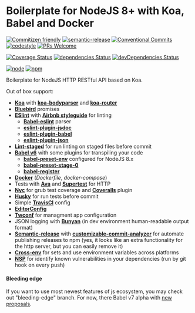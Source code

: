 # Boilerplate for NodeJS 8+ with Koa, Babel and Docker

[![Commitizen friendly](https://img.shields.io/badge/commitizen-friendly-brightgreen.svg?style=flat-square)](http://commitizen.github.io/cz-cli/)
[![semantic-release](https://img.shields.io/badge/%20%20%F0%9F%93%A6%F0%9F%9A%80-semantic--release-e10079.svg?style=flat-square)](https://github.com/semantic-release/semantic-release)
[![Conventional Commits](https://img.shields.io/badge/Conventional%20Commits-1.0.0-yellow.svg?style=flat-square)](https://conventionalcommits.org)
[![codestyle](https://img.shields.io/badge/codestyle-airbnb-brightgreen.svg?style=flat-square)](https://github.com/airbnb/javascript)
[![PRs Welcome](https://img.shields.io/badge/PRs-welcome-brightgreen.svg?style=flat-square)](http://makeapullrequest.com)

[![Coverage Status](https://img.shields.io/coveralls/CheerlessCloud/koa-node8-boilerplate.svg?style=flat-square)]()
[![dependencies Status](https://david-dm.org/CheerlessCloud/koa-node8-boilerplate/status.svg?style=flat-square)](https://david-dm.org/CheerlessCloud/koa-node8-boilerplate)
[![devDependencies Status](https://david-dm.org/CheerlessCloud/koa-node8-boilerplate/dev-status.svg?style=flat-square)](https://david-dm.org/CheerlessCloud/koa-node8-boilerplate?type=dev)

[![node](https://img.shields.io/badge/node-8.x-brightgreen.svg?style=flat-square)]()
[![npm](https://img.shields.io/badge/npm-5.x-blue.svg?style=flat-square)]()

Boilerplate for NodeJS HTTP RESTful API based on Koa.

Out of box support:
- [**Koa**](http://koajs.com/) with [**koa-bodyparser**]() and [**koa-router**](https://github.com/alexmingoia/koa-router)
- [**Bluebird**](https://github.com/petkaantonov/bluebird) promises
- [**ESlint**](https://github.com/eslint/eslint) with [**Airbnb styleguide**](https://github.com/airbnb/javascript) for linting
  - [**Babel-eslint**](https://github.com/babel/babel-eslint) parser
  - [**eslint-plugin-jsdoc**](https://github.com/gajus/eslint-plugin-jsdoc)
  - [**eslint-plugin-babel**](https://github.com/babel/eslint-plugin-babel)
  - [**eslint-plugin-json**](https://github.com/azeemba/eslint-plugin-json)
- [**Lint-staged**](https://github.com/okonet/lint-staged) for run linting on staged files before commit
- [**Babel v6**](https://github.com/babel/babel) with some plugins for transpiling your code
  - [**babel-preset-env**](https://github.com/babel/babel-preset-env) configured for NodeJS 8.x
  - [**babel-preset-stage-0**](https://babeljs.io/docs/plugins/preset-stage-0/)
  - [**babel-register**](https://babeljs.io/docs/usage/babel-register/)
- [**Docker**](https://www.docker.com/) (*Dockerfile*, *docker-compose*)
- Tests with [**Ava**](https://github.com/avajs/ava) and [**Supertest**](https://github.com/visionmedia/supertest) for HTTP
- [**Nyc**](https://github.com/istanbuljs/nyc) for grub test coverage and [**Coveralls**](https://coveralls.io/) plugin
- [**Husky**](https://github.com/typicode/husky) for run tests before commit
- Simple [**TravisCI**](https://travis-ci.org) config
- [**EditorConfig**](http://editorconfig.org/)
- [**Twconf**](https://github.com/CheerlessCloud/twconf) for managment app configuration
- JSON logging with [**Bunyan**](https://github.com/trentm/node-bunyan) (in dev environment human-readable  output format)
- [**Semantic-release**](https://github.com/semantic-release/semantic-release) with [**customizable-commit-analyzer**](https://github.com/BublTechnology/customizable-commit-analyzer) for automate publishing releases to npm (yes, it looks like an extra functionality for the http server, but you can easily remove it)
- [**Cross-env**](https://github.com/kentcdodds/cross-env) for sets and use environment variables across platforms
- [**NSP**](https://github.com/nodesecurity/nsp) for identify known vulnerabilities in your dependencies (run by git hook on every push)

#### Bleeding edge
If you want to use most newest features of js ecosystem, you may check out "bleeding-edge" branch. For now, there Babel v7 alpha with [new proposals](https://github.com/tc39/proposals).

